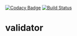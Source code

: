 [![Codacy Badge](https://app.codacy.com/project/badge/Grade/7cbbfc11cdca4502899c50db977bbfe3)](https://www.codacy.com/gh/JavaWebinar/topjava/dashboard)
[![Build Status](https://api.travis-ci.com/JavaWebinar/topjava.svg?branch=master)](https://travis-ci.com/JavaWebinar/topjava)
# validator
